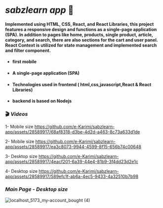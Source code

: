 # <i>sabzlearn app</i> 🌱
#### Implemented using HTML, CSS, React, and React Libraries, this project features a responsive design and functions as a single-page application (SPA). In addition to pages like home, products, single product, article, category, and search, there are also sections for the cart and user panel. React Context is utilized for state management and implemented search and filter component. 


+ #### first mobile
+ #### A single-page application (SPA) 
+ #### Technologies used in frontend ( html,css,javascript,React & React Libraries)
+ #### backend is based on  Nodejs


### 🎬 <i>Videos</i>

1- Mobile size
https://github.com/e-Karimi/sabzlearn-app/assets/28589917/68af8318-d3be-4d2d-a463-8c73a633d1de

2- Mobile size
https://github.com/e-Karimi/sabzlearn-app/assets/28589917/ea3c8073-9944-4599-8f15-656b74c00648

3- Desktop size
https://github.com/e-Karimi/sabzlearn-app/assets/28589917/4eacf201-6a39-44e4-81b9-3f4dd23d2e1c

4- Desktop size
https://github.com/e-Karimi/sabzlearn-app/assets/28589917/589efc1f-ab6a-4ec5-9433-4a32510b7b98

### <i>Main Page - Desktop size</i>
![localhost_5173_my-account_bought (4)](https://github.com/e-Karimi/sabzlearn-app/assets/28589917/c243d806-d93a-4078-9156-5f049b53f30a)

